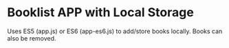 # Booklist APP with Local Storage

Uses ES5 (app.js) or ES6 (app-es6.js) to add/store books locally.
Books can also be removed.
